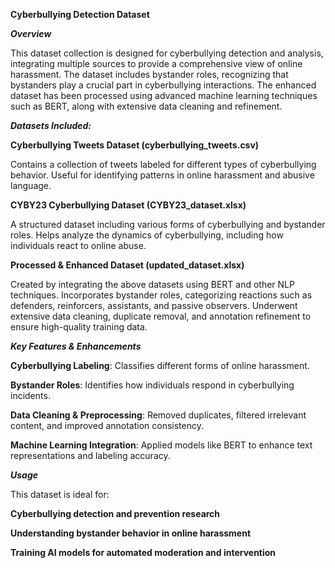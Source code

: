 **Cyberbullying Detection Dataset**


***Overview***

This dataset collection is designed for cyberbullying detection and analysis, integrating multiple sources to provide a comprehensive view of online harassment. The dataset includes bystander roles, recognizing that bystanders play a crucial part in cyberbullying interactions. The enhanced dataset has been processed using advanced machine learning techniques such as BERT, along with extensive data cleaning and refinement.

***Datasets Included:***


****Cyberbullying Tweets Dataset (cyberbullying_tweets.csv)****

Contains a collection of tweets labeled for different types of cyberbullying behavior.
Useful for identifying patterns in online harassment and abusive language.

****CYBY23 Cyberbullying Dataset (CYBY23_dataset.xlsx)****

A structured dataset including various forms of cyberbullying and bystander roles.
Helps analyze the dynamics of cyberbullying, including how individuals react to online abuse.

****Processed & Enhanced Dataset (updated_dataset.xlsx)****

Created by integrating the above datasets using BERT and other NLP techniques.
Incorporates bystander roles, categorizing reactions such as defenders, reinforcers, assistants, and passive observers.
Underwent extensive data cleaning, duplicate removal, and annotation refinement to ensure high-quality training data.

***Key Features & Enhancements***

****Cyberbullying Labeling****: Classifies different forms of online harassment.

****Bystander Roles****: Identifies how individuals respond in cyberbullying incidents.

****Data Cleaning & Preprocessing****: Removed duplicates, filtered irrelevant content, and improved annotation consistency.

****Machine Learning Integration****: Applied models like BERT to enhance text representations and labeling accuracy.


***Usage***

This dataset is ideal for:

****Cyberbullying detection and prevention research****

****Understanding bystander behavior in online harassment****

****Training AI models for automated moderation and intervention****
